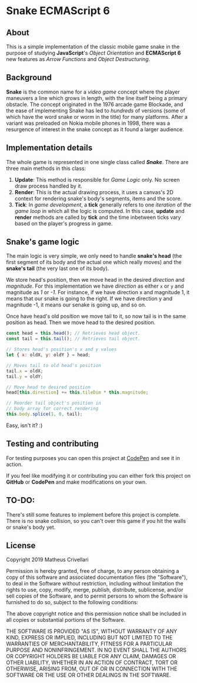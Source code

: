 # Snake ECMAScript 6

## About
This is a simple implementation of the classic mobile game snake in the purpose of studying **JavaScript**'s *Object Orientation* and **ECMAScript 6** new features as *Arrow Functions* and *Object Destructuring*.

## Background
**Snake** is the common name for a *video game* concept where the player maneuvers a line which grows in length, with the line itself being a primary obstacle. The concept originated in the 1976 arcade game Blockade, and the ease of implementing Snake has led to *hundreds* of versions (some of which have the word snake or worm in the title) for many platforms. After a variant was preloaded on Nokia mobile phones in 1998, there was a resurgence of interest in the snake concept as it found a larger audience.

## Implementation details
The whole game is represented in one single class called ***Snake***. There are three main methods in this class:

1. **Update**: This method is responsible for *Game Logic* only. No screen draw process handled by it.
2. **Render**: This is the actual drawing process, it uses a canvas's 2D context for rendering snake's body's segments, items and the score.
3. **Tick**: In *game development*, a **tick** generally refers to one *iteration* of the *game loop* in which all the logic is computed. In this case, **update** and **render** methods are called by **tick** and the time inbetween ticks vary based on the player's progress in game.

## Snake's game logic
The main logic is very simple, we only need to handle **snake's head** (the first segment of its body and the actual one which really moves) and the **snake's tail** (the very last one of its body).

We store head's position, then we move head in the desired *direction* and *magnitude*. For this implementation we have *direction* as either `x` or `y` and magnitude as *1* or *-1*. For instance, if we have direction x and magnitude 1, it means that our snake is going to the right. If we have direction y and magnitude -1, it means our senake is going up, and so on.

Once have head's old position we move tail to it, so now tail is in the same position as head. Then we move head to the desired position.

```javascript
const head = this.head(); // Retrieves head object.
const tail = this.tail(); // Retrieves tail object.

// Stores head's position's x and y values
let { x: oldX, y: oldY } = head;

// Moves tail to old head's position
tail.x = oldX;
tail.y = oldY;

// Move head to desired position
head[this.direction] += this.tileDim * this.magnitude;

// Reorder tail object's position in
// body array for correct rendering
this.body.splice(1, 0, tail);
```

Easy, isn't it? :)

## Testing and contributing
For testing purposes you can open this project at [CodePen](https://codepen.io/matheus-crivellari/pen/ZPWZzL) and see it in action.

If you feel like modifying it or contributing you can either fork this project on **GitHub** or **CodePen** and make modifications on your own.

## TO-DO:
There's still some features to implement before this project is complete. There is no snake collision, so you can't over this game if you hit the walls or snake's body yet.

## License
Copyright 2019 Matheus Crivellari

Permission is hereby granted, free of charge, to any person obtaining a copy of this software and associated documentation files (the "Software"), to deal in the Software without restriction, including without limitation the rights to use, copy, modify, merge, publish, distribute, sublicense, and/or sell copies of the Software, and to permit persons to whom the Software is furnished to do so, subject to the following conditions:

The above copyright notice and this permission notice shall be included in all copies or substantial portions of the Software.

THE SOFTWARE IS PROVIDED "AS IS", WITHOUT WARRANTY OF ANY KIND, EXPRESS OR IMPLIED, INCLUDING BUT NOT LIMITED TO THE WARRANTIES OF MERCHANTABILITY, FITNESS FOR A PARTICULAR PURPOSE AND NONINFRINGEMENT. IN NO EVENT SHALL THE AUTHORS OR COPYRIGHT HOLDERS BE LIABLE FOR ANY CLAIM, DAMAGES OR OTHER LIABILITY, WHETHER IN AN ACTION OF CONTRACT, TORT OR OTHERWISE, ARISING FROM, OUT OF OR IN CONNECTION WITH THE SOFTWARE OR THE USE OR OTHER DEALINGS IN THE SOFTWARE.

